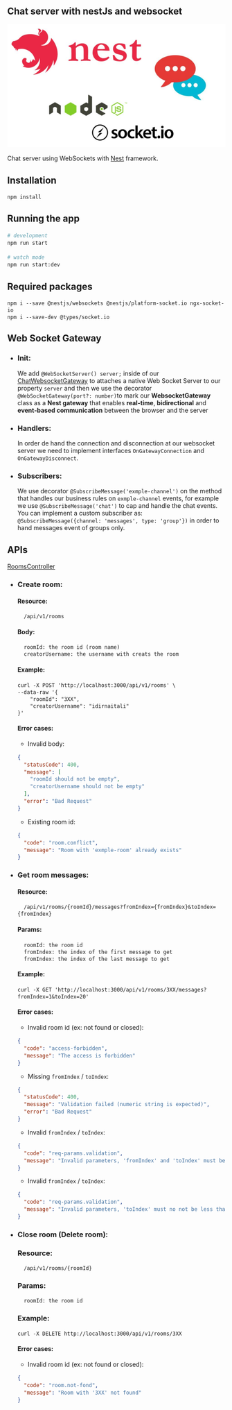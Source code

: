 ## Chat server with nestJs and websocket

![home](img/home.jpg)

Chat server using WebSockets with [Nest](https://github.com/nestjs/nest) framework.

## Installation

```bash
npm install
```

## Running the app

```bash
# development
npm run start

# watch mode
npm run start:dev
```

## Required packages

```shell
npm i --save @nestjs/websockets @nestjs/platform-socket.io ngx-socket-io
npm i --save-dev @types/socket.io
```

## Web Socket Gateway

- ### Init:
  We add `@WebSocketServer() server;` inside of our [ChatWebsocketGateway](/src/chat/chat.websocket.gateway.ts) to 
  attaches a native Web Socket Server to our property `server` and then we use the decorator
  `@WebSocketGateway(port?: number)`to mark our **WebsocketGateway** class as a **Nest gateway** that enables
  **real-time**, **bidirectional** and **event-based communication** between the browser and the server

- ### Handlers:
  In order de hand the connection and disconnection at our websocket server we need to implement interfaces 
  `OnGatewayConnection` and `OnGatewayDisconnect`.

- ### Subscribers:
  We use decorator `@SubscribeMessage('exmple-channel')` on the method that handles our business rules on `exmple-channel` events,
  for example we use `@SubscribeMessage('chat')` to cap and handle the chat events. You can implement a custom subscriber as: 
  `@SubscribeMessage({channel: 'messages', type: 'group'})` in order to hand messages event of groups only.

## APIs

[RoomsController](/src/chat/rooms.controller.ts)

- ### Create room:

  #### Resource:
        /api/v1/rooms

  #### Body:
        roomId: the room id (room name)
        creatorUsername: the username with creats the room

  #### Example:
    ```shell
    curl -X POST 'http://localhost:3000/api/v1/rooms' \
    --data-raw '{
        "roomId": "3XX",
        "creatorUsername": "idirnaitali"
    }'
    ```
  #### Error cases:

    - Invalid body:
    ````json
    {
      "statusCode": 400,
      "message": [
        "roomId should not be empty",
        "creatorUsername should not be empty"
      ],
      "error": "Bad Request"
    }
    ````

    - Existing room id:
    ````json
    {
      "code": "room.conflict",
      "message": "Room with 'exmple-room' already exists"
    }
    ````

- ### Get room messages:

  #### Resource:
        /api/v1/rooms/{roomId}/messages?fromIndex={fromIndex}&toIndex={fromIndex}

  #### Params:
        roomId: the room id
        fromIndex: the index of the first message to get
        fromIndex: the index of the last message to get

  #### Example:
    ```shell
    curl -X GET 'http://localhost:3000/api/v1/rooms/3XX/messages?fromIndex=1&toIndex=20'
    ```

  #### Error cases:

    - Invalid room id (ex: not found or closed):
    ````json
    {
      "code": "access-forbidden",
      "message": "The access is forbidden"
    }
    ````

    - Missing `fromIndex` / `toIndex`:
    ````json
    {
      "statusCode": 400,
      "message": "Validation failed (numeric string is expected)",
      "error": "Bad Request"
    }
    ````

    - Invalid `fromIndex` / `toIndex`:
    ````json
    {
      "code": "req-params.validation",
      "message": "Invalid parameters, 'fromIndex' and 'toIndex' must be positive"
    }
    ````

    - Invalid `fromIndex` / `toIndex`:
    ````json
    {
      "code": "req-params.validation",
      "message": "Invalid parameters, 'toIndex' must no not be less than 'fromIndex'"
    }
    ````

- ### Close room (Delete room):

  ### Resource:
        /api/v1/rooms/{roomId}

  ### Params:
        roomId: the room id

  ### Example:

    ```shell
    curl -X DELETE http://localhost:3000/api/v1/rooms/3XX 
    ```

  #### Error cases:
    - Invalid room id (ex: not found or closed):
    ````json
    {
      "code": "room.not-fond",
      "message": "Room with '3XX' not found"
    }
    ````
